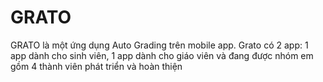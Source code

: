 # GRATO
GRATO là một ứng dụng Auto Grading trên mobile app. Grato có 2 app: 1 app dành cho sinh viên, 1 app dành cho giáo viên và đang được nhóm em gồm 4 thành viên phát triển và hoàn thiện
